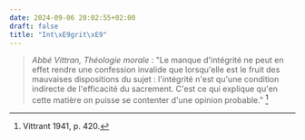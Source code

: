 ```yaml
---
date: 2024-09-06 20:02:55+02:00
draft: false
title: "Int\xE9grit\xE9"
---
```





> *Abbé Vittran, Théologie morale* : "Le manque d'intégrité ne peut en effet rendre une confession invalide que lorsqu'elle est le fruit des mauvaises dispositions du sujet : l'intégrité n'est qu'une condition indirecte de l'efficacité du sacrement. C'est ce qui explique qu'en cette matière on puisse se contenter d'une opinion probable." [^1]

[^1]: Vittrant 1941, p. 420.
